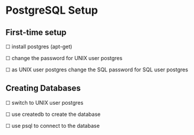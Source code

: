 PostgreSQL Setup
================

First-time setup
----------------

☐ install postgres (apt-get)

☐ change the password for UNIX user postgres

☐ as UNIX user postgres change the SQL password for SQL user postgres

Creating Databases
------------------

☐ switch to UNIX user postgres

☐ use createdb to create the database

☐ use psql to connect to the database
